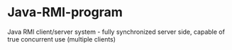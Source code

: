 # Java-RMI-program
Java RMI client/server system - fully synchronized server side, capable of true concurrent use (multiple clients)
